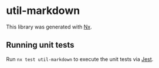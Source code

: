 # util-markdown

This library was generated with [Nx](https://nx.dev).

## Running unit tests

Run `nx test util-markdown` to execute the unit tests via [Jest](https://jestjs.io).
